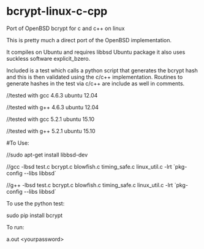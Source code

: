 # bcrypt-linux-c-cpp
Port of OpenBSD bcrypt for c and c++ on linux

This is pretty much a direct port of the OpenBSD implementation.

It compiles on Ubuntu and requires libbsd Ubuntu package it also uses
suckless software explicit_bzero.

Included is a test which calls a python script that generates
the bcrypt hash and this is then validated using the c/c++
implementation. Routines to generate hashes in the test via
c/c++ are include as well in comments.

//tested with gcc 4.6.3 ubuntu 12.04

//tested with g++ 4.6.3 ubuntu 12.04

//tested with gcc 5.2.1 ubuntu 15.10

//tested with g++ 5.2.1 ubuntu 15.10

#To Use:

//sudo apt-get install libbsd-dev

//gcc -lbsd test.c bcrypt.c blowfish.c timing_safe.c linux_util.c -lrt \`pkg-config --libs libbsd\`

//g++ -lbsd test.c bcrypt.c blowfish.c timing_safe.c linux_util.c -lrt \`pkg-config --libs libbsd\`

To use the python test:

sudo pip install bcrypt

To run:

a.out \<yourpassword\>